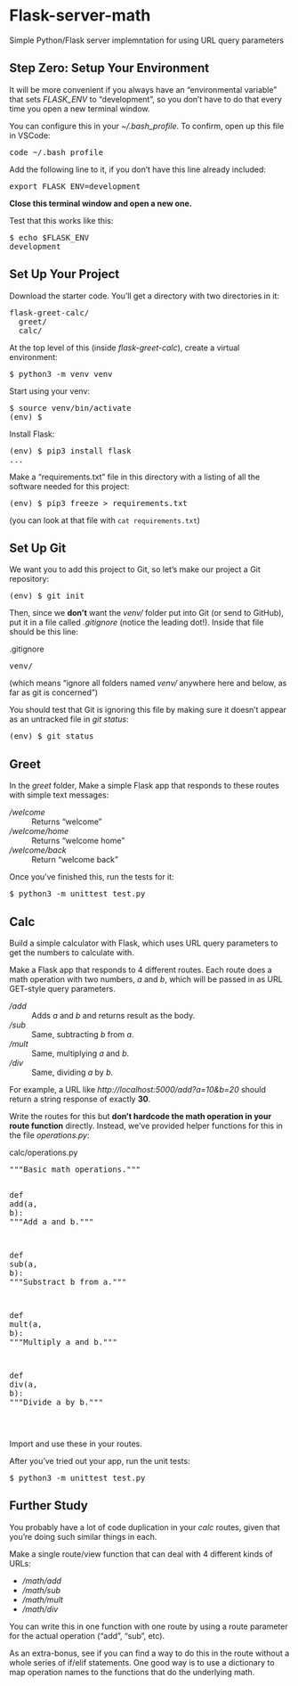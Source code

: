 # Flask-server-math
Simple Python/Flask server implemntation for using URL query parameters

<div class="section" id="step-zero-setup-your-environment">
<h2>Step Zero: Setup Your Environment</h2>
<p>It will be more convenient if you always have an “environmental variable”
that sets <cite>FLASK_ENV</cite> to “development”, so you don’t have to do that
every time you open a new terminal window.</p>
<p>You can configure this in your <cite>~/.bash_profile</cite>. To confirm, open up this file in VSCode:</p>
<div class="highlight-bash notranslate"><div class="highlight"><pre><span></span>code ~/.bash_profile
</pre></div>
</div>
<p>Add the following line to it, if you don’t have this line already included:</p>
<div class="highlight-bash notranslate"><div class="highlight"><pre><span></span><span class="nb">export</span> <span class="nv">FLASK_ENV</span><span class="o">=</span>development
</pre></div>
</div>
<p><strong>Close this terminal window and open a new one.</strong></p>
<p>Test that this works like this:</p>
<pre class="console literal-block">
$ <span class="cmd">echo $FLASK_ENV</span>
development
</pre>
</div>
<div class="section" id="set-up-your-project">
<h2>Set Up Your Project</h2>
<p>Download the starter code. You’ll get a directory with two directories
in it:</p>
<div class="highlight-default notranslate"><div class="highlight"><pre><span></span><span class="n">flask</span><span class="o">-</span><span class="n">greet</span><span class="o">-</span><span class="n">calc</span><span class="o">/</span>
  <span class="n">greet</span><span class="o">/</span>
  <span class="n">calc</span><span class="o">/</span>
</pre></div>
</div>
<p>At the top level of this (inside <cite>flask-greet-calc</cite>), create a
virtual environment:</p>
<pre class="console literal-block">
$ <span class="cmd">python3 -m venv venv</span>
</pre>
<p>Start using your venv:</p>
<pre class="console literal-block">
$ <span class="cmd">source venv/bin/activate</span>
(env) $
</pre>
<p>Install Flask:</p>
<pre class="console literal-block">
(env) $ <span class="cmd">pip3 install flask</span>
...
</pre>
<p>Make a “requirements.txt” file in this directory with a listing of
all the software needed for this project:</p>
<pre class="console literal-block">
(env) $ <span class="cmd">pip3 freeze &gt; requirements.txt</span>
</pre>
<p>(you can look at that file with <code class="docutils literal notranslate"><span class="pre">cat</span> <span class="pre">requirements.txt</span></code>)</p>
</div>
<div class="section" id="set-up-git">
<h2>Set Up Git</h2>
<p>We want you to add this project to Git, so let’s make our project
a Git repository:</p>
<pre class="console literal-block">
(env) $ <span class="cmd">git init</span>
</pre>
<p>Then, since we <strong>don’t</strong> want the <cite>venv/</cite> folder put into Git (or
send to GitHub), put it in a file called <cite>.gitignore</cite> (notice the
leading dot!). Inside that file should be this line:</p>
<div class="literal-block-wrapper docutils container" id="id1">
<div class="code-block-caption"><span class="caption-text">.gitignore</span></div>
<div class="highlight-text notranslate"><div class="highlight"><pre><span></span>venv/
</pre></div>
</div>
</div>
<p>(which means “ignore all folders named <cite>venv/</cite> anywhere here and below,
as far as git is concerned”)</p>
<p>You should test that Git is ignoring this file by making sure it doesn’t
appear as an untracked file in <cite>git status</cite>:</p>
<pre class="console literal-block">
(env) $ <span class="cmd">git status</span>
</pre>
</div>
<div class="section" id="greet">
<h2>Greet</h2>
<p>In the <cite>greet</cite> folder, Make a simple Flask app that responds to these
routes with simple text messages:</p>
<dl class="docutils">
<dt><cite>/welcome</cite></dt><dd>Returns “welcome”</dd>
<dt><cite>/welcome/home</cite></dt><dd>Returns “welcome home”</dd>
<dt><cite>/welcome/back</cite></dt><dd>Return “welcome back”</dd>
</dl>
<p>Once you’ve finished this, run the tests for it:</p>
<pre class="console literal-block">
$ <span class="cmd">python3 -m unittest test.py</span>
</pre>
</div>
<div class="section" id="calc">
<h2>Calc</h2>
<p>Build a simple calculator with Flask, which uses URL query parameters
to get the numbers to calculate with.</p>
<p>Make a Flask app that responds to 4 different routes. Each route does a math
operation with two numbers, <cite>a</cite> and <cite>b</cite>,  which will be passed in as URL
GET-style query parameters.</p>
<dl class="docutils">
<dt><cite>/add</cite></dt><dd>Adds <cite>a</cite> and <cite>b</cite> and returns result as the body.</dd>
<dt><cite>/sub</cite></dt><dd>Same, subtracting <cite>b</cite> from <cite>a</cite>.</dd>
<dt><cite>/mult</cite></dt><dd>Same, multiplying <cite>a</cite> and <cite>b</cite>.</dd>
<dt><cite>/div</cite></dt><dd>Same, dividing <cite>a</cite> by <cite>b</cite>.</dd>
</dl>
<p>For example, a URL like <cite>http://localhost:5000/add?a=10&amp;b=20</cite> should return
a string response of exactly <strong>30</strong>.</p>
<p>Write the routes for this but <strong>don’t hardcode the math operation in your
route function</strong> directly.
Instead, we’ve provided helper functions for this in the file <cite>operations.py</cite>:</p>
<div class="literal-block-wrapper docutils container" id="id2">
<div class="code-block-caption"><span class="caption-text">calc/operations.py</span></div>
<div class="highlight-python notranslate"><div class="highlight"><pre><span></span><span class="sd">&quot;&quot;&quot;Basic math operations.&quot;&quot;&quot;</span>

<span class="k">def</span> <span class="nf">add</span><span class="p">(</span><span class="n">a</span><span class="p">,</span> <span class="n">b</span><span class="p">):</span>
    <span class="sd">&quot;&quot;&quot;Add a and b.&quot;&quot;&quot;</span>
    
<span class="k">def</span> <span class="nf">sub</span><span class="p">(</span><span class="n">a</span><span class="p">,</span> <span class="n">b</span><span class="p">):</span>
    <span class="sd">&quot;&quot;&quot;Substract b from a.&quot;&quot;&quot;</span>

<span class="k">def</span> <span class="nf">mult</span><span class="p">(</span><span class="n">a</span><span class="p">,</span> <span class="n">b</span><span class="p">):</span>
    <span class="sd">&quot;&quot;&quot;Multiply a and b.&quot;&quot;&quot;</span>

<span class="k">def</span> <span class="nf">div</span><span class="p">(</span><span class="n">a</span><span class="p">,</span> <span class="n">b</span><span class="p">):</span>
    <span class="sd">&quot;&quot;&quot;Divide a by b.&quot;&quot;&quot;</span>

</pre></div>
</div>
</div>
<p>Import and use these in your routes.</p>
<p>After you’ve tried out your app, run the unit tests:</p>
<pre class="console literal-block">
$ <span class="cmd">python3 -m unittest test.py</span>
</pre>
</div>
<div class="section" id="further-study">
<h2>Further Study</h2>
<p>You probably have a lot of code duplication in your <cite>calc</cite> routes, given
that you’re doing such similar things in each.</p>
<p>Make a single route/view function that can deal with 4 different kinds of URLs:</p>
<ul class="simple">
<li><cite>/math/add</cite></li>
<li><cite>/math/sub</cite></li>
<li><cite>/math/mult</cite></li>
<li><cite>/math/div</cite></li>
</ul>
<p>You can write this in one function with one route by using a route parameter
for the actual operation (“add”, “sub”, etc).</p>
<p>As an extra-bonus, see if you can find a way to do this in the route without
a whole series of if/elif statements. One good way is to use a dictionary
to map operation names to the functions that do the underlying math.</p>
</div>
</div>
